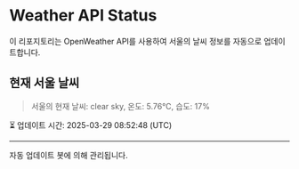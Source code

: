 
# Weather API Status

이 리포지토리는 OpenWeather API를 사용하여 서울의 날씨 정보를 자동으로 업데이트합니다.

## 현재 서울 날씨
> 서울의 현재 날씨: clear sky, 온도: 5.76°C, 습도: 17%

⏳ 업데이트 시간: 2025-03-29 08:52:48 (UTC)

---
자동 업데이트 봇에 의해 관리됩니다.
